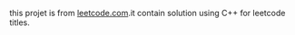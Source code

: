 this projet is from [leetcode.com](https://www.leetcode.com).it contain solution using C++ for leetcode titles.
